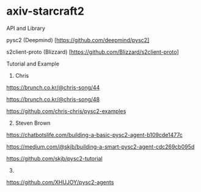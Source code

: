 # axiv-starcraft2

API and Library

pysc2 (Deepmind) [https://github.com/deepmind/pysc2]

s2client-proto (Blizzard) [https://github.com/Blizzard/s2client-proto]


Tutorial and Example

1. Chris

https://brunch.co.kr/@chris-song/44

https://brunch.co.kr/@chris-song/48

https://github.com/chris-chris/pysc2-examples


2. Steven Brown

https://chatbotslife.com/building-a-basic-pysc2-agent-b109cde1477c

https://medium.com/@skjb/building-a-smart-pysc2-agent-cdc269cb095d

https://github.com/skjb/pysc2-tutorial


3. 

https://github.com/XHUJOY/pysc2-agents



